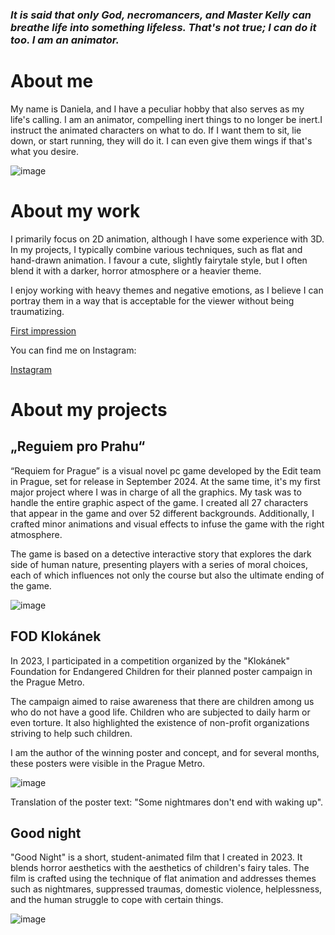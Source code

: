 ### *It is said that only God, necromancers, and Master Kelly can breathe life into something lifeless. That's not true; I can do it too. I am an animator.*

# About me
My name is Daniela, and I have a peculiar hobby that also serves as my life's calling. I am an animator, compelling inert things to no longer be inert.I instruct the animated characters on what to do. If I want them to sit, lie down, or start running, they will do it. I can even give them wings if that's what you desire.

 
![image](https://github.com/Iris711/AJ/assets/149763594/13ee2cc0-413e-4181-be02-e80439222248)


# About my work
I primarily focus on 2D animation, although I have some experience with 3D. In my projects, I typically combine various techniques, such as flat and hand-drawn animation. I favour a cute, slightly fairytale style, but I often blend it with a darker, horror atmosphere or a heavier theme.

I enjoy working with heavy themes and negative emotions, as I believe I can portray them in a way that is acceptable for the viewer without being traumatizing. 

 [First impression](https://drive.google.com/file/d/1itV0QAvNS6SqubPOmw-Hnu9Ed4RNZvnY/view?usp=drive_link)

You can find me on Instagram:

 [Instagram](https://drive.google.com/file/d/1itV0QAvNS6SqubPOmw-Hnu9Ed4RNZvnY/view?usp=drive_link)


# About my projects

## „Reguiem pro Prahu“

“Requiem for Prague” is a visual novel pc game developed by the Edit team in Prague, set for release in September 2024. At the same time, it's my first major project where I was in charge of all the graphics.
My task was to handle the entire graphic aspect of the game. I created all 27 characters that appear in the game and over 52 different backgrounds. Additionally, I crafted minor animations and visual effects to infuse the game with the right atmosphere.

The game is based on a detective interactive story that explores the dark side of human nature, presenting players with a series of moral choices, each of which influences not only the course but also the ultimate ending of the game.


![image](https://github.com/Iris711/AJ/assets/149763594/9d02a4fa-b6f8-4a75-8b6a-4ac306fd1c58)

## FOD Klokánek

In 2023, I participated in a competition organized by the "Klokánek" Foundation for Endangered Children for their planned poster campaign in the Prague Metro.

The campaign aimed to raise awareness that there are children among us who do not have a good life. Children who are subjected to daily harm or even torture. It also highlighted the existence of non-profit organizations striving to help such children.

I am the author of the winning poster and concept, and for several months, these posters were visible in the Prague Metro.


![image](https://github.com/Iris711/AJ/assets/149763594/620c56c3-25c9-406d-a244-168ea55598dd)

Translation of the poster text: "Some nightmares don't end with waking up".

## Good night

"Good Night" is a short, student-animated film that I created in 2023. It blends horror aesthetics with the aesthetics of children's fairy tales. The film is crafted using the technique of flat animation and addresses themes such as nightmares, suppressed traumas, domestic violence, helplessness, and the human struggle to cope with certain things.


![image](https://github.com/Iris711/AJ/assets/149763594/72170651-1695-400d-9252-5c9d5582d4ec)
